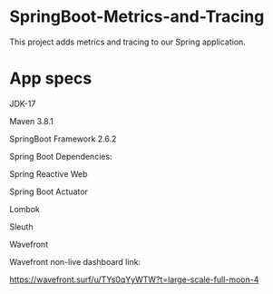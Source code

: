 # SpringBoot-Metrics-and-Tracing

This project adds metrics and tracing to our Spring application.

# App specs

JDK-17

Maven 3.8.1

SpringBoot Framework 2.6.2

Spring Boot Dependencies:

Spring Reactive Web

Spring Boot Actuator

Lombok

Sleuth

Wavefront

Wavefront non-live dashboard link:

  https://wavefront.surf/u/TYs0qYyWTW?t=large-scale-full-moon-4

